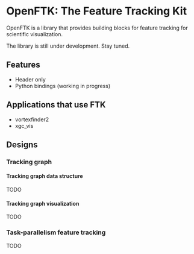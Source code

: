 # OpenFTK: The Feature Tracking Kit

OpenFTK is a library that provides building blocks for feature tracking for scientific visualization.

The library is still under development.  Stay tuned.

## Features

* Header only
* Python bindings (working in progress)

## Applications that use FTK

* vortexfinder2
* xgc_vis

## Designs

### Tracking graph

#### Tracking graph data structure

TODO

#### Tracking graph visualization

TODO

### Task-parallelism feature tracking

TODO
